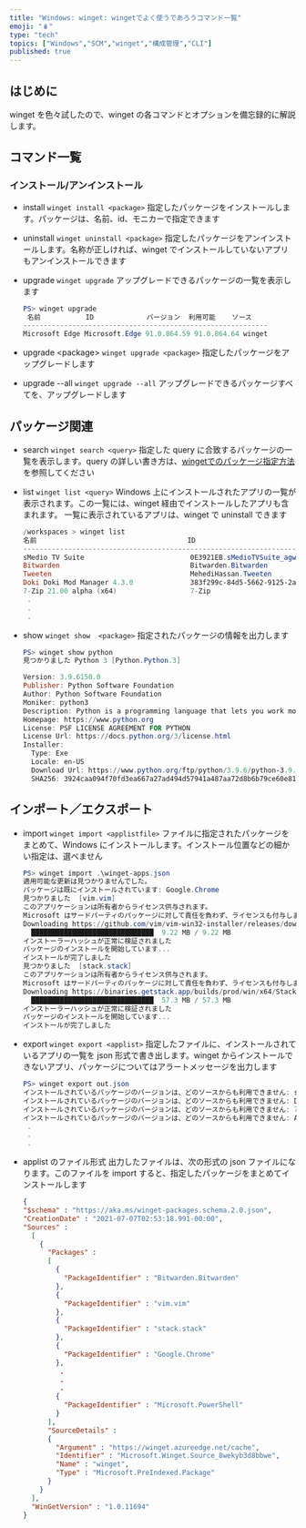 ```yaml
---
title: "Windows: winget: wingetでよく使うであろうコマンド一覧"
emoji: "🪆"
type: "tech" 
topics: ["Windows","SCM","winget","構成管理","CLI"]
published: true
---
```


## はじめに

winget を色々試したので、winget の各コマンドとオプションを備忘録的に解説します。

## コマンド一覧

### インストール/アンインストール

- install
   `winget install <package>`
   指定したパッケージをインストールします。パッケージは、名前、id、モニカーで指定できます

- uninstall
   `winget uninstall <package>`
   指定したパッケージをアンインストールします。名称が正しければ、winget でインストールしていないアプリもアンインストールできます

- upgrade
   `winget upgrade`
   アップグレードできるパッケージの一覧を表示します
  
   ```powershell
   PS> winget upgrade
    名前           ID             バージョン  利用可能    ソース
   ------------------------------------------------------------
   Microsoft Edge Microsoft.Edge 91.0.864.59 91.0.864.64 winget

   ```

- upgrade \<package\>
   `winget upgrade <package>`
   指定したパッケージをアップグレードします

- upgrade --all
   `winget upgrade --all`
   アップグレードできるパッケージすべてを、アップグレードします

## パッケージ関連

- search
   `winget search <query>`
   指定した query に合致するパッケージの一覧を表示します。query の詳しい書き方は、[wingetでのパッケージ指定方法](winget-help-query)を参照してください

- list
   `winget list <query>`
   Windows 上にインストールされたアプリの一覧が表示されます。この一覧には、winget 経由でインストールしたアプリも含まれます。
   一覧に表示されているアプリは、winget で uninstall できます

   ``` powershell
   /workspaces > winget list
   名前                                     ID                                        バージョン        利用可能    ソース
   -----------------------------------------------------------------------------------------------------------------------
   sMedio TV Suite                          0E3921EB.sMedioTVSuite_agwrg61xdd7p4      1.1.0.29
   Bitwarden                                Bitwarden.Bitwarden                       1.27.0
   Tweeten                                  MehediHassan.Tweeten                      5.3.0
   Doki Doki Mod Manager 4.3.0              383f299c-84d5-5662-9125-2abaa1144a56      4.3.0
   7-Zip 21.00 alpha (x64)                  7-Zip                                     21.00 alpha
    .
    .
    .
   
   ```

- show
   `winget show  <package>`
   指定されたパッケージの情報を出力します

   ``` powershell
   PS> winget show python
   見つかりました Python 3 [Python.Python.3]
   
   Version: 3.9.6150.0
   Publisher: Python Software Foundation
   Author: Python Software Foundation
   Moniker: python3
   Description: Python is a programming language that lets you work more quickly and integrate your systems more effectively.
   Homepage: https://www.python.org
   License: PSF LICENSE AGREEMENT FOR PYTHON
   License Url: https://docs.python.org/3/license.html
   Installer:
     Type: Exe
     Locale: en-US
     Download Url: https://www.python.org/ftp/python/3.9.6/python-3.9.6-amd64.exe
     SHA256: 3924caa094f70fd3ea667a27ad494d57941a487aa72d8b6b79ce60e81f1e497c
   
   ```

## インポート／エクスポート

- import
   `winget import <applistfile>`
   ファイルに指定されたパッケージをまとめて、Windows にインストールします。インストール位置などの細かい指定は、選べません

   ```powershell
   PS> winget import .\winget-apps.json
   適用可能な更新は見つかりませんでした。
   パッケージは既にインストールされています: Google.Chrome
   見つかりました  [vim.vim]
   このアプリケーションは所有者からライセンス供与されます。
   Microsoft はサードパーティのパッケージに対して責任を負わず、ライセンスも付与しません。
   Downloading https://github.com/vim/vim-win32-installer/releases/download/v8.2.3113/gvim_8.2.3113_x64_signed.exe
     ██████████████████████████████  9.22 MB / 9.22 MB
   インストーラーハッシュが正常に検証されました
   パッケージのインストールを開始しています...
   インストールが完了しました
   見つかりました  [stack.stack]
   このアプリケーションは所有者からライセンス供与されます。
   Microsoft はサードパーティのパッケージに対して責任を負わず、ライセンスも付与しません。
   Downloading https://binaries.getstack.app/builds/prod/win/x64/Stack%20Setup%203.30.4-x64.exe
     ██████████████████████████████  57.3 MB / 57.3 MB
   インストーラーハッシュが正常に検証されました
   パッケージのインストールを開始しています...
   インストールが完了しました
   
    ```

- export
   `winget export <applist>`
   指定したファイルに、インストールされているアプリの一覧を json 形式で書き出します。winget からインストールできないアプリ、パッケージについてはアラートメッセージを出力します

   ``` powershell
   PS> winget export out.json
   インストールされているパッケージのバージョンは、どのソースからも利用できません: sMedio TV Suite
   インストールされているパッケージのバージョンは、どのソースからも利用できません: Doki Doki Mod Manager 4.3.0
   インストールされているパッケージのバージョンは、どのソースからも利用できません: 7-Zip 21.00 alpha (x64)
   インストールされているパッケージのバージョンは、どのソースからも利用できません: Adobe Photoshop Express : 画像エディター、調整、フィルター、効果、境界線
    .
    .
    .
   
   ```

- applist のファイル形式
   出力したファイルは、次の形式の json ファイルになります。このファイルを import すると、指定したパッケージをまとめてインストールします

   ``` applist.json
   {
   "$schema" : "https://aka.ms/winget-packages.schema.2.0.json",
   "CreationDate" : "2021-07-07T02:53:18.991-00:00",
   "Sources" : 
     [
       {
         "Packages" : 
         [
           {
             "PackageIdentifier" : "Bitwarden.Bitwarden"
           },
           {
             "PackageIdentifier" : "vim.vim"
           },
           {
             "PackageIdentifier" : "stack.stack"
           },
           {
             "PackageIdentifier" : "Google.Chrome"
           },
            .
            .
            .
           {
             "PackageIdentifier" : "Microsoft.PowerShell"
           }
         ],
         "SourceDetails" : 
         {
           "Argument" : "https://winget.azureedge.net/cache",
           "Identifier" : "Microsoft.Winget.Source_8wekyb3d8bbwe",
           "Name" : "winget",
           "Type" : "Microsoft.PreIndexed.Package"
         }
       }
     ],
     "WinGetVersion" : "1.0.11694"
   }
   ```
